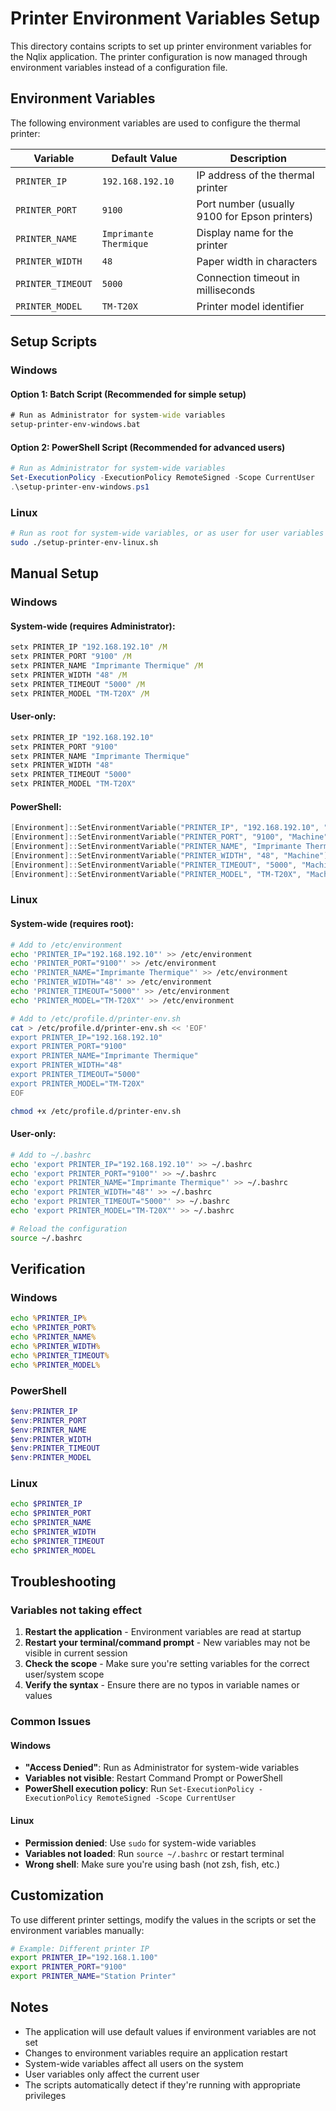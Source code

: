 # Printer Environment Variables Setup

This directory contains scripts to set up printer environment variables for the Nqlix application. The printer configuration is now managed through environment variables instead of a configuration file.

## Environment Variables

The following environment variables are used to configure the thermal printer:

| Variable | Default Value | Description |
|----------|---------------|-------------|
| `PRINTER_IP` | `192.168.192.10` | IP address of the thermal printer |
| `PRINTER_PORT` | `9100` | Port number (usually 9100 for Epson printers) |
| `PRINTER_NAME` | `Imprimante Thermique` | Display name for the printer |
| `PRINTER_WIDTH` | `48` | Paper width in characters |
| `PRINTER_TIMEOUT` | `5000` | Connection timeout in milliseconds |
| `PRINTER_MODEL` | `TM-T20X` | Printer model identifier |

## Setup Scripts

### Windows

#### Option 1: Batch Script (Recommended for simple setup)
```cmd
# Run as Administrator for system-wide variables
setup-printer-env-windows.bat
```

#### Option 2: PowerShell Script (Recommended for advanced users)
```powershell
# Run as Administrator for system-wide variables
Set-ExecutionPolicy -ExecutionPolicy RemoteSigned -Scope CurrentUser
.\setup-printer-env-windows.ps1
```

### Linux

```bash
# Run as root for system-wide variables, or as user for user variables
sudo ./setup-printer-env-linux.sh
```

## Manual Setup

### Windows

#### System-wide (requires Administrator):
```cmd
setx PRINTER_IP "192.168.192.10" /M
setx PRINTER_PORT "9100" /M
setx PRINTER_NAME "Imprimante Thermique" /M
setx PRINTER_WIDTH "48" /M
setx PRINTER_TIMEOUT "5000" /M
setx PRINTER_MODEL "TM-T20X" /M
```

#### User-only:
```cmd
setx PRINTER_IP "192.168.192.10"
setx PRINTER_PORT "9100"
setx PRINTER_NAME "Imprimante Thermique"
setx PRINTER_WIDTH "48"
setx PRINTER_TIMEOUT "5000"
setx PRINTER_MODEL "TM-T20X"
```

#### PowerShell:
```powershell
[Environment]::SetEnvironmentVariable("PRINTER_IP", "192.168.192.10", "Machine")
[Environment]::SetEnvironmentVariable("PRINTER_PORT", "9100", "Machine")
[Environment]::SetEnvironmentVariable("PRINTER_NAME", "Imprimante Thermique", "Machine")
[Environment]::SetEnvironmentVariable("PRINTER_WIDTH", "48", "Machine")
[Environment]::SetEnvironmentVariable("PRINTER_TIMEOUT", "5000", "Machine")
[Environment]::SetEnvironmentVariable("PRINTER_MODEL", "TM-T20X", "Machine")
```

### Linux

#### System-wide (requires root):
```bash
# Add to /etc/environment
echo 'PRINTER_IP="192.168.192.10"' >> /etc/environment
echo 'PRINTER_PORT="9100"' >> /etc/environment
echo 'PRINTER_NAME="Imprimante Thermique"' >> /etc/environment
echo 'PRINTER_WIDTH="48"' >> /etc/environment
echo 'PRINTER_TIMEOUT="5000"' >> /etc/environment
echo 'PRINTER_MODEL="TM-T20X"' >> /etc/environment

# Add to /etc/profile.d/printer-env.sh
cat > /etc/profile.d/printer-env.sh << 'EOF'
export PRINTER_IP="192.168.192.10"
export PRINTER_PORT="9100"
export PRINTER_NAME="Imprimante Thermique"
export PRINTER_WIDTH="48"
export PRINTER_TIMEOUT="5000"
export PRINTER_MODEL="TM-T20X"
EOF

chmod +x /etc/profile.d/printer-env.sh
```

#### User-only:
```bash
# Add to ~/.bashrc
echo 'export PRINTER_IP="192.168.192.10"' >> ~/.bashrc
echo 'export PRINTER_PORT="9100"' >> ~/.bashrc
echo 'export PRINTER_NAME="Imprimante Thermique"' >> ~/.bashrc
echo 'export PRINTER_WIDTH="48"' >> ~/.bashrc
echo 'export PRINTER_TIMEOUT="5000"' >> ~/.bashrc
echo 'export PRINTER_MODEL="TM-T20X"' >> ~/.bashrc

# Reload the configuration
source ~/.bashrc
```

## Verification

### Windows
```cmd
echo %PRINTER_IP%
echo %PRINTER_PORT%
echo %PRINTER_NAME%
echo %PRINTER_WIDTH%
echo %PRINTER_TIMEOUT%
echo %PRINTER_MODEL%
```

### PowerShell
```powershell
$env:PRINTER_IP
$env:PRINTER_PORT
$env:PRINTER_NAME
$env:PRINTER_WIDTH
$env:PRINTER_TIMEOUT
$env:PRINTER_MODEL
```

### Linux
```bash
echo $PRINTER_IP
echo $PRINTER_PORT
echo $PRINTER_NAME
echo $PRINTER_WIDTH
echo $PRINTER_TIMEOUT
echo $PRINTER_MODEL
```

## Troubleshooting

### Variables not taking effect
1. **Restart the application** - Environment variables are read at startup
2. **Restart your terminal/command prompt** - New variables may not be visible in current session
3. **Check the scope** - Make sure you're setting variables for the correct user/system scope
4. **Verify the syntax** - Ensure there are no typos in variable names or values

### Common Issues

#### Windows
- **"Access Denied"**: Run as Administrator for system-wide variables
- **Variables not visible**: Restart Command Prompt or PowerShell
- **PowerShell execution policy**: Run `Set-ExecutionPolicy -ExecutionPolicy RemoteSigned -Scope CurrentUser`

#### Linux
- **Permission denied**: Use `sudo` for system-wide variables
- **Variables not loaded**: Run `source ~/.bashrc` or restart terminal
- **Wrong shell**: Make sure you're using bash (not zsh, fish, etc.)

## Customization

To use different printer settings, modify the values in the scripts or set the environment variables manually:

```bash
# Example: Different printer IP
export PRINTER_IP="192.168.1.100"
export PRINTER_PORT="9100"
export PRINTER_NAME="Station Printer"
```

## Notes

- The application will use default values if environment variables are not set
- Changes to environment variables require an application restart
- System-wide variables affect all users on the system
- User variables only affect the current user
- The scripts automatically detect if they're running with appropriate privileges
